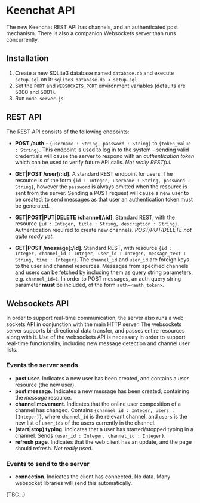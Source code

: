 # Keenchat API

The new Keenchat REST API has channels, and an authenticated post mechanism. There is also a companion Websockets server than runs concurrently.

## Installation

1. Create a new SQLite3 database named `database.db` and execute `setup.sql` on it: `sqlite3 database.db < setup.sql`
2. Set the `PORT` and `WEBSOCKETS_PORT` environment variables (defaults are 5000 and 5001).
3. Run `node server.js` 

## REST API

The REST API consists of the following endpoints:

- **POST /auth** - `{username : String, password : String}` to `{token_value : String}`. This endpoint is used to log in to the system - sending valid credentials will cause the server to respond with an *authentication token* which can be used to verify future API calls. *Not really RESTful.*

- **GET|POST /user[/:id]**. A standard REST endpoint for users. The resource is of the form `{id : Integer, username : String, password : String}`, however the `password` is always omitted when the resource is sent from the server. Sending a POST request will cause a new user to be created; to send messages as that user an authentication token must be generated.

- **GET|POST|PUT|DELETE /channel[/:id]**. Standard REST, with the resource `{id : Integer, title : String, description : String}`. Authentication required to create new channels. *POST/PUT/DELETE not quite ready yet.*

- **GET|POST /message[:/id]**. Standard REST, with resource `{id : Integer, channel_id : Integer, user_id : Integer, message_text : String, time : Integer}`. The `channel_id` and `user_id` are foreign keys to the user and channel resources. Messages from specified channels and users can be fetched by including them as query string parameters, e.g. `channel_id=1`. In order to POST messages, an auth query string parameter **must** be included, of the form `auth=<auth_token>`.

## Websockets API

In order to support real-time communication, the server also runs a web sockets API in conjunction with the main HTTP server. The websockets server supports bi-directional data transfer, and passes entire resources along with it. Use of the websockets API is necessary in order to support real-time functionality, including new message detection and channel user lists.

### Events the server sends

- **post user**. Indicates a new user has been created, and contains a *user* resource (the new user).
- **post message**. Indicates a new message has been created, containing the *message* resource.
- **channel movement**. Indicates that the online user composition of a channel has changed. Contains `{channel_id : Integer, users : [Integer]}`, where `channel_id` is the relevant channel, and `users` is the new list of `user_id`s of the users currently in the channel.
- **(start|stop) typing**. Indicates that a user has started/stopped typing in a channel. Sends `{user_id : Integer, channel_id : Integer}`.
- **refresh page**. Indicates that the web client has an update, and the page should refresh. *Not really used*.

### Events to send to the server

- **connection**. Indicates the client has connected. No data. Many websocket libraries will send this automatically. 

(TBC...)